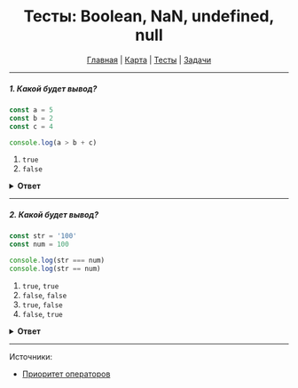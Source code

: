 <div align="center">

# Тесты: Boolean, NaN, undefined, null

[Главная](https://github.com/dollaween/junior-roadmap/)
|
[Карта](/roadmap/README.md)
|
[Тесты](/tests/README.md)
|
[Задачи](/tasks/README.md)

</div>

---

##### 1. Какой будет вывод?

```javascript
const a = 5
const b = 2
const c = 4

console.log(a > b + c)
```

1. `true`
2. `false`

<details><summary><b>Ответ</b></summary>
<p>

**Ответ: 2**

Оператор сложения `+` имеет более высокий приоритет, чем оператор больше `>`, поэтому в первую очередь будет выполнено сложение переменных `b` и `c`.

</p>
</details>

---

##### 2. Какой будет вывод?

```javascript
const str = '100'
const num = 100

console.log(str === num)
console.log(str == num)
```

1. `true`, `true`
2. `false`, `false`
3. `true`, `false`
4. `false`, `true`

<details><summary><b>Ответ</b></summary>
<p>

**Ответ: 4**

Оператор строгого равенства `===` проверяет, равны ли два его операнда с учетом их типов. `str` имеет тип 'строка', `num` имеет тип 'число'. Так как типы разные — будет возвращен `false`.

Оператор равенства `==` проверяет, равны ли два его операнда. В отличие от оператора строгого равенства, он попытается преобразовать и сравнить операнды разных типов. В данном случае, строка `str` будет преобразована в число и сравнена с переменной `num`, как числа.

</p>
</details>

---

Источники:
* [Приоритет операторов](https://developer.mozilla.org/ru/docs/Web/JavaScript/Reference/Operators/Operator_Precedence)
